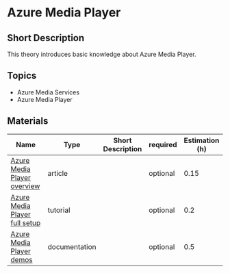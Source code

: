 # Azure Media Player

## Short Description

This theory introduces basic knowledge about Azure Media Player.

## Topics

* Azure Media Services
* Azure Media Player

## Materials

| Name                                                                                                                                     | Type          | Short Description | required | Estimation (h) |
|------------------------------------------------------------------------------------------------------------------------------------------|---------------|-------------------|----------|----------------|
| [Azure Media Player overview](https://learn.microsoft.com/en-us/azure/media-services/azure-media-player/azure-media-player-overview)     | article       |                   | optional | 0.15           |
| [Azure Media Player full setup](https://learn.microsoft.com/en-us/azure/media-services/azure-media-player/azure-media-player-full-setup) | tutorial      |                   | optional | 0.2            |
| [Azure Media Player demos](https://learn.microsoft.com/en-us/azure/media-services/azure-media-player/demos)                              | documentation |                   | optional | 0.5            |
